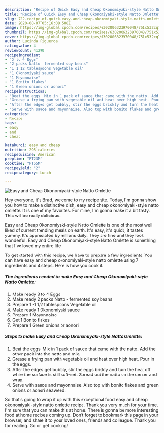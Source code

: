 ```yaml
---
description: "Recipe of Quick Easy and Cheap Okonomiyaki-style Natto Omlette"
title: "Recipe of Quick Easy and Cheap Okonomiyaki-style Natto Omlette"
slug: 722-recipe-of-quick-easy-and-cheap-okonomiyaki-style-natto-omlette
date: 2020-08-07T05:16:08.508Z
image: https://img-global.cpcdn.com/recipes/6302006323970048/751x532cq70/easy-and-cheap-okonomiyaki-style-natto-omlette-recipe-main-photo.jpg
thumbnail: https://img-global.cpcdn.com/recipes/6302006323970048/751x532cq70/easy-and-cheap-okonomiyaki-style-natto-omlette-recipe-main-photo.jpg
cover: https://img-global.cpcdn.com/recipes/6302006323970048/751x532cq70/easy-and-cheap-okonomiyaki-style-natto-omlette-recipe-main-photo.jpg
author: Lucinda Figueroa
ratingvalue: 4
reviewcount: 41290
recipeingredient:
- "3 to 4 Eggs"
- "2 packs Natto  fermented soy beans"
- "1 1 12 tablespoons Vegetable oil"
- "1 Okonomiyaki sauce"
- "1 Mayonnaise"
- "1 Bonito flakes"
- "1 Green onions or aonori"
recipeinstructions:
- "Beat the eggs. Mix in 1 pack of sauce that came with the natto. Add the other pack into the natto and mix."
- "Grease a frying pan with vegetable oil and heat over high heat. Pour in the eggs."
- "After the edges get bubbly, stir the eggs briskly and turn the heat off while the surface is still soft-set. Spread out the natto on the center and wrap."
- "Serve with sauce and mayonnaise. Also top with bonito flakes and green onions or aonori seaweed."
categories:
- Recipe
tags:
- easy
- and
- cheap

katakunci: easy and cheap 
nutrition: 295 calories
recipecuisine: American
preptime: "PT23M"
cooktime: "PT55M"
recipeyield: "2"
recipecategory: Lunch

---
```



![Easy and Cheap Okonomiyaki-style Natto Omlette](https://img-global.cpcdn.com/recipes/6302006323970048/751x532cq70/easy-and-cheap-okonomiyaki-style-natto-omlette-recipe-main-photo.jpg)

Hey everyone, it's Brad, welcome to my recipe site. Today, I'm gonna show you how to make a distinctive dish, easy and cheap okonomiyaki-style natto omlette. It is one of my favorites. For mine, I'm gonna make it a bit tasty. This will be really delicious.

Easy and Cheap Okonomiyaki-style Natto Omlette is one of the most well liked of current trending meals on earth. It's easy, it's quick, it tastes yummy. It's appreciated by millions daily. They are fine and they look wonderful. Easy and Cheap Okonomiyaki-style Natto Omlette is something that I've loved my entire life.




To get started with this recipe, we have to prepare a few ingredients. You can have easy and cheap okonomiyaki-style natto omlette using 7 ingredients and 4 steps. Here is how you cook it.

<!--inarticleads1-->

##### The ingredients needed to make Easy and Cheap Okonomiyaki-style Natto Omlette:

1. Make ready 3 to 4 Eggs
1. Make ready 2 packs Natto - fermented soy beans
1. Prepare 1 -1 1/2 tablespoons Vegetable oil
1. Make ready 1 Okonomiyaki sauce
1. Prepare 1 Mayonnaise
1. Get 1 Bonito flakes
1. Prepare 1 Green onions or aonori




<!--inarticleads2-->

##### Steps to make Easy and Cheap Okonomiyaki-style Natto Omlette:

1. Beat the eggs. Mix in 1 pack of sauce that came with the natto. Add the other pack into the natto and mix.
1. Grease a frying pan with vegetable oil and heat over high heat. Pour in the eggs.
1. After the edges get bubbly, stir the eggs briskly and turn the heat off while the surface is still soft-set. Spread out the natto on the center and wrap.
1. Serve with sauce and mayonnaise. Also top with bonito flakes and green onions or aonori seaweed.




So that's going to wrap it up with this exceptional food easy and cheap okonomiyaki-style natto omlette recipe. Thank you very much for your time. I'm sure that you can make this at home. There is gonna be more interesting food at home recipes coming up. Don't forget to bookmark this page in your browser, and share it to your loved ones, friends and colleague. Thank you for reading. Go on get cooking!
